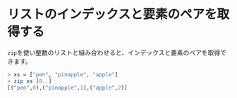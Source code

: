 リストのインデックスと要素のペアを取得する
==========================================

`zip`を使い整数のリストと組み合わせると、インデックスと要素のペアを取得できます。

```haskell
> xs = ["pen", "pinapple", "apple"]
> zip xs [0..]
[("pen",0),("pinapple",1),("apple",2)]
```
